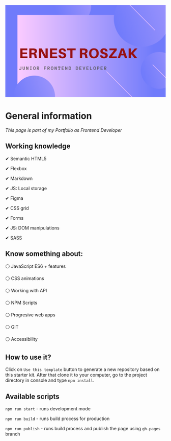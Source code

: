 ![cover](public/ErnestRoszak.png)

# General information

*This page is part of my Portfolio as Frontend Developer*

## Working knowledge
✔ Semantic HTML5

✔ Flexbox

✔ Markdown

✔ JS: Local storage

✔ Figma

✔ CSS grid

✔ Forms

✔ JS: DOM manipulations

✔ SASS

## Know something about:
⚪ JavaScript ES6 + features

⚪ CSS animations

⚪ Working with API

⚪ NPM Scripts

⚪ Progresive web apps

⚪ GIT

⚪ Accessibility

## How to use it?

Click on `Use this template` button to generate a new repository based on this starter kit. After that clone it to your computer, go to the project directory in console and type `npm install`.

## Available scripts

`npm run start` - runs development mode

`npm run build` - runs build process for production

`npm run publish` - runs build process and publish the page using `gh-pages` branch



